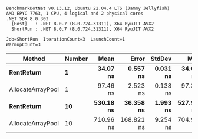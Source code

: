 ```

BenchmarkDotNet v0.13.12, Ubuntu 22.04.4 LTS (Jammy Jellyfish)
AMD EPYC 7763, 1 CPU, 4 logical and 2 physical cores
.NET SDK 8.0.303
  [Host]   : .NET 8.0.7 (8.0.724.31311), X64 RyuJIT AVX2
  ShortRun : .NET 8.0.7 (8.0.724.31311), X64 RyuJIT AVX2

Job=ShortRun  IterationCount=3  LaunchCount=1  
WarmupCount=3  

```
| Method            | Number | Mean      | Error      | StdDev   | Min       | Max       | Allocated |
|------------------ |------- |----------:|-----------:|---------:|----------:|----------:|----------:|
| **RentReturn**        | **1**      |  **34.07 ns** |   **0.557 ns** | **0.031 ns** |  **34.04 ns** |  **34.10 ns** |         **-** |
| AllocateArrayPool | 1      |  97.46 ns |   2.523 ns | 0.138 ns |  97.31 ns |  97.58 ns |         - |
| **RentReturn**        | **10**     | **530.18 ns** |  **36.358 ns** | **1.993 ns** | **527.90 ns** | **531.62 ns** |         **-** |
| AllocateArrayPool | 10     | 710.96 ns | 168.821 ns | 9.254 ns | 704.97 ns | 721.62 ns |         - |
